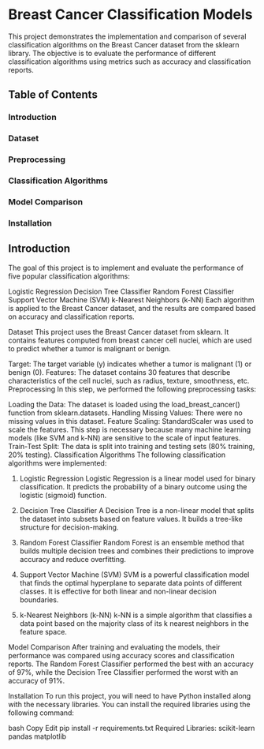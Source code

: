 # Breast Cancer Classification Models
This project demonstrates the implementation and comparison of several classification algorithms on the Breast Cancer dataset from the sklearn library. The objective is to evaluate the performance of different classification algorithms using metrics such as accuracy and classification reports.

## Table of Contents
### Introduction
### Dataset
### Preprocessing
### Classification Algorithms
### Model Comparison
### Installation

## Introduction
The goal of this project is to implement and evaluate the performance of five popular classification algorithms:

Logistic Regression
Decision Tree Classifier
Random Forest Classifier
Support Vector Machine (SVM)
k-Nearest Neighbors (k-NN)
Each algorithm is applied to the Breast Cancer dataset, and the results are compared based on accuracy and classification reports.

Dataset
This project uses the Breast Cancer dataset from sklearn. It contains features computed from breast cancer cell nuclei, which are used to predict whether a tumor is malignant or benign.

Target: The target variable (y) indicates whether a tumor is malignant (1) or benign (0).
Features: The dataset contains 30 features that describe characteristics of the cell nuclei, such as radius, texture, smoothness, etc.
Preprocessing
In this step, we performed the following preprocessing tasks:

Loading the Data: The dataset is loaded using the load_breast_cancer() function from sklearn.datasets.
Handling Missing Values: There were no missing values in this dataset.
Feature Scaling: StandardScaler was used to scale the features. This step is necessary because many machine learning models (like SVM and k-NN) are sensitive to the scale of input features.
Train-Test Split: The data is split into training and testing sets (80% training, 20% testing).
Classification Algorithms
The following classification algorithms were implemented:

1. Logistic Regression
Logistic Regression is a linear model used for binary classification. It predicts the probability of a binary outcome using the logistic (sigmoid) function.

2. Decision Tree Classifier
A Decision Tree is a non-linear model that splits the dataset into subsets based on feature values. It builds a tree-like structure for decision-making.

3. Random Forest Classifier
Random Forest is an ensemble method that builds multiple decision trees and combines their predictions to improve accuracy and reduce overfitting.

4. Support Vector Machine (SVM)
SVM is a powerful classification model that finds the optimal hyperplane to separate data points of different classes. It is effective for both linear and non-linear decision boundaries.

5. k-Nearest Neighbors (k-NN)
k-NN is a simple algorithm that classifies a data point based on the majority class of its k nearest neighbors in the feature space.

Model Comparison
After training and evaluating the models, their performance was compared using accuracy scores and classification reports. The Random Forest Classifier performed the best with an accuracy of 97%, while the Decision Tree Classifier performed the worst with an accuracy of 91%.

Installation
To run this project, you will need to have Python installed along with the necessary libraries. You can install the required libraries using the following command:

bash
Copy
Edit
pip install -r requirements.txt
Required Libraries:
scikit-learn
pandas
matplotlib
